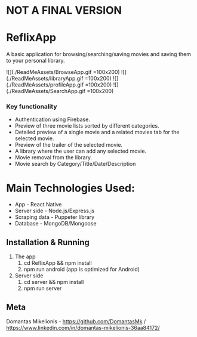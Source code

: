 # NOT A FINAL VERSION

# ReflixApp

A basic application for browsing/searching/saving movies and saving them to your personal library.

![](./ReadMeAssets/BrowseApp.gif =100x200)
![](./ReadMeAssets/libraryApp.gif =100x200)
![](./ReadMeAssets/profileApp.gif =100x200)
![](./ReadMeAssets/SearchApp.gif =100x200)

### Key functionality

* Authentication using Firebase.
* Preview of three movie lists sorted by different categories.
* Detailed preview of a single movie and a related movies tab for the selected movie.
* Preview of the trailer of the selected movie.
* A library where the user can add any selected movie.
* Movie removal from the library.
* Movie search by Category/Title/Date/Description

# Main Technologies Used:

- App - React Native
- Server side - Node.js/Express.js
- Scraping data - Puppeter library
- Database - MongoDB/Mongoose

## Installation & Running

1. The app
    1. cd ReflixApp && npm install
    2. npm run android (app is optimized for Android)
2. Server side
    1. cd server && npm install
    2. npm run server

## Meta

Domantas Mikelionis - https://github.com/DomantasMk / https://www.linkedin.com/in/domantas-mikelionis-36aa84172/  
